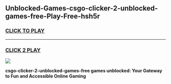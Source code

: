 
## Unblocked-Games-csgo-clicker-2-unblocked-games-free-Play-Free-hsh5r
<h3>
<a href="https://premium76.site?title=csgo-clicker-2-unblocked-games-free&ref=22A">CLICK TO PLAY</a></h3>
<hr>

<h3>
<a href="https://premium76.site?title=csgo-clicker-2-unblocked-games-free&ref=22A">CLICK 2 PLAY</a>
  
</h3>

<a href="https://premium76.site?title=csgo-clicker-2-unblocked-games-free&ref=22A"><img src="https://clearcache.store/games.png"></a>


**csgo-clicker-2-unblocked-games-free games unblocked: Your Gateway to Fun and Accessible Online Gaming**
